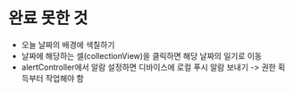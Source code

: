 #  완료 못한 것
- 오늘 날짜의 배경에 색칠하기
- 날짜에 해당하는 셀(collectionView)을 클릭하면 해당 날짜의 일기로 이동
- alertController에서 알람 설정하면 디바이스에 로컬 푸시 알람 보내기 -> 권한 획득부터 작업해야 함

